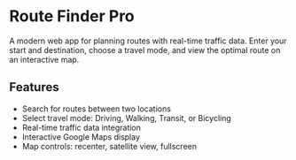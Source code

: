 # Route Finder Pro

A modern web app for planning routes with real-time traffic data. Enter your start and destination, choose a travel mode, and view the optimal route on an interactive map.

## Features

- Search for routes between two locations
- Select travel mode: Driving, Walking, Transit, or Bicycling
- Real-time traffic data integration
- Interactive Google Maps display
- Map controls: recenter, satellite view, fullscreen

